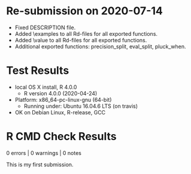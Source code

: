# Re-submission on 2020-07-14

* Fixed DESCRIPTION file.
* Added \examples to all Rd-files for all exported functions.
* Added \value to all Rd-files for all exported functions.
* Additional exported functions: precision_split, eval_split, pluck_when.

# Test Results
* local OS X install, R 4.0.0
  * R version 4.0.0 (2020-04-24)
* Platform: x86_64-pc-linux-gnu (64-bit)
  * Running under: Ubuntu 16.04.6 LTS (on travis)
* OK on Debian Linux, R-release, GCC

# R CMD Check Results
0 errors | 0 warnings | 0 notes 
    
This is my first submission.
